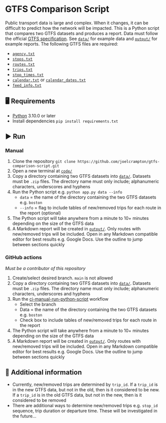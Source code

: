 # GTFS Comparison Script
Public transport data is large and complex. When it changes, it can be difficult to predict how the network will be impacted. This is a Python script that compares two GTFS datasets and produces a report. Data must follow the official [GTFS specification](https://gtfs.org/documentation/schedule/reference/). See [`data/`](https://github.com/joelcrampton/gtfs-comparison-script/tree/main/data) for example data and [`output/`](https://github.com/joelcrampton/gtfs-comparison-script/tree/main/output) for example reports. The following GTFS files are required:
- [`agency.txt`](https://gtfs.org/documentation/schedule/reference/#agencytxt)
- [`stops.txt`](https://gtfs.org/documentation/schedule/reference/#stopstxt)
- [`routes.txt`](https://gtfs.org/documentation/schedule/reference/#routestxt)
- [`trips.txt`](https://gtfs.org/documentation/schedule/reference/#tripstxt)
- [`stop_times.txt`](https://gtfs.org/documentation/schedule/reference/#stop_timestxt)
- [`calendar.txt`](https://gtfs.org/documentation/schedule/reference/#calendartxt) or [`calendar_dates.txt`](https://gtfs.org/documentation/schedule/reference/#calendar_datestxt)
- [`feed_info.txt`](https://gtfs.org/documentation/schedule/reference/#feed_infotxt)

## 🖥 Requirements
- [Python](https://www.python.org/downloads/) 3.10.0 or later
- Install dependencies `pip install requirements.txt`

## ▶️ Run
### Manual
1. Clone the repository `git clone https://github.com/joelcrampton/gtfs-comparison-script.git`
2. Open a new terminal at [`code/`](https://github.com/joelcrampton/gtfs-comparison-script/tree/main/code)
3. Copy a directory containing two GTFS datasets into [`data/`](https://github.com/joelcrampton/gtfs-comparison-script/tree/main/data). Datasets must be `.zip` files. The directory name must only include; alphanumeric characters, underscores and hyphens
4. Run the Python script e.g. `python app.py data --info`
    - `data` = the name of the directory containing the two GTFS datasets e.g. `boston`
    - `--info` = flag to include tables of new/removed trips for each route in the report (optional)
5. The Python script will take anywhere from a minute to 10+ minutes depending on the size of the GTFS data
6. A Markdown report will be created in [`output/`](https://github.com/joelcrampton/gtfs-comparison-script/tree/main/output). Only routes with new/removed trips will be included. Open in any Markdown compatible editor for best results e.g. Google Docs. Use the outline to jump between sections quickly
### GitHub actions
_Must be a contributor of this repository_
1. Create/select desired branch. `main` is not allowed
2. Copy a directory containing two GTFS datasets into [`data/`](https://github.com/joelcrampton/gtfs-comparison-script/tree/main/data). Datasets must be `.zip` files. The directory name must only include; alphanumeric characters, underscores and hyphens
3. Run the [ci-manual-run-python-script](https://github.com/joelcrampton/gtfs-comparison-script/actions/workflows/ci-manual-run-python-script.yaml) workflow
    - Select the branch
    - Data = the name of the directory containing the two GTFS datasets e.g. `boston`
    - Check box to include tables of new/removed trips for each route in the report
4. The Python script will take anywhere from a minute to 10+ minutes depending on the size of the GTFS data
5. A Markdown report will be created in [`output/`](https://github.com/joelcrampton/gtfs-comparison-script/tree/main/output). Only routes with new/removed trips will be included. Open in any Markdown compatible editor for best results e.g. Google Docs. Use the outline to jump between sections quickly

## 📌 Additional information
- Currently, new/removed trips are determined by `trip_id`. If a `trip_id` is in the new GTFS data, but not in the old, then is it considered to be new. If a `trip_id` is in the old GTFS data, but not in the new, then is it considered to be removed
- There are additional ways to determine new/removed trips e.g. `stop_id` sequence, trip duration or departure time. These will be investigated in the future...
